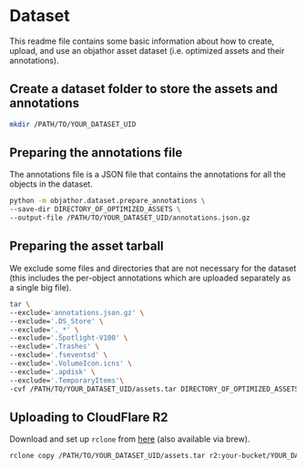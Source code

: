 # Dataset

This readme file contains some basic information about how to create, upload, and use an objathor asset dataset (i.e. optimized assets and their annotations).


## Create a dataset folder to store the assets and annotations
```bash
mkdir /PATH/TO/YOUR_DATASET_UID
```

## Preparing the annotations file

The annotations file is a JSON file that contains the annotations for all the objects in the dataset.

```bash
python -m objathor.dataset.prepare_annotations \
--save-dir DIRECTORY_OF_OPTIMIZED_ASSETS \
--output-file /PATH/TO/YOUR_DATASET_UID/annotations.json.gz
```


## Preparing the asset tarball
We exclude some files and directories that are not necessary for the dataset (this includes the per-object annotations which are uploaded separately as a single big file).
```bash
tar \
--exclude='annotations.json.gz' \
--exclude='.DS_Store' \
--exclude='._*' \
--exclude='.Spotlight-V100' \
--exclude='.Trashes' \
--exclude='.fseventsd' \
--exclude='.VolumeIcon.icns' \
--exclude='.apdisk' \
--exclude='.TemporaryItems'\
-cvf /PATH/TO/YOUR_DATASET_UID/assets.tar DIRECTORY_OF_OPTIMIZED_ASSETS
```

## Uploading to CloudFlare R2

Download and set up `rclone` from [here](https://rclone.org/downloads/) (also available via brew).

```bash
rclone copy /PATH/TO/YOUR_DATASET_UID/assets.tar r2:your-bucket/YOUR_DATASET_UID/
```
